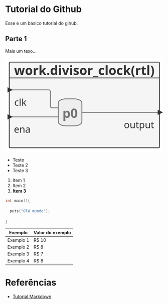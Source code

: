 # Tutorial do Github

Esse é um básico tutorial do gihub.

## Parte 1

Mais um texo...

![Divisor de clock](./figuras/divisor_clock.png)


- Teste
- Teste 2
- Teste 3


1. Item 1
2. Item 2
3. __Item 3__


```C
int main(){

  puts("Olá mundo");

}
```

Exemplo   | Valor do exemplo
--------- | ------
Exemplo 1 | R$ 10
Exemplo 2 | R$ 8
Exemplo 3 | R$ 7
Exemplo 4 | R$ 8


# Referências

- [Tutorial Markdown](https://docs.pipz.com/central-de-ajuda/learning-center/guia-basico-de-markdown#open)
